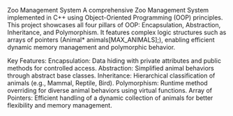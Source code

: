 Zoo Management System
A comprehensive Zoo Management System implemented in C++ using Object-Oriented Programming (OOP) principles. This project showcases all four pillars of OOP: Encapsulation, Abstraction, Inheritance, and Polymorphism. It features complex logic structures such as arrays of pointers (Animal* animals[MAX_ANIMALS];), enabling efficient dynamic memory management and polymorphic behavior.

Key Features:
Encapsulation: Data hiding with private attributes and public methods for controlled access.
Abstraction: Simplified animal behaviors through abstract base classes.
Inheritance: Hierarchical classification of animals (e.g., Mammal, Reptile, Bird).
Polymorphism: Runtime method overriding for diverse animal behaviors using virtual functions.
Array of Pointers: Efficient handling of a dynamic collection of animals for better flexibility and memory management.
